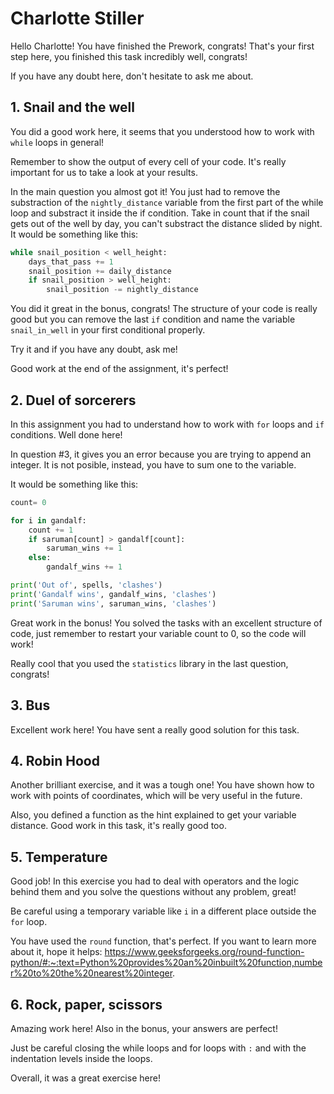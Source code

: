# Charlotte Stiller

Hello Charlotte! You have finished the Prework, congrats! That's your first step here, you finished this task incredibly well, congrats! 

If you have any doubt here, don't hesitate to ask me about.

## 1. Snail and the well

You did a good work here, it seems that you understood how to work with `while` loops in general!

Remember to show the output of every cell of your code. It's really important for us to take a look at your results. 

In the main question you almost got it! You just had to remove the substraction of the `nightly_distance` variable from the first part of the while loop and substract it inside the if condition. Take in count that if the snail gets out of the well by day, you can't substract the distance slided by night. It would be something like this:
```python 
while snail_position < well_height:
    days_that_pass += 1
    snail_position += daily_distance
    if snail_position > well_height:
        snail_position -= nightly_distance
```

You did it great in the bonus, congrats! The structure of your code is really good but you can remove the last `if` condition and name the variable `snail_in_well` in your first conditional properly.

Try it and if you have any doubt, ask me!

Good work at the end of the assignment, it's perfect!

## 2. Duel of sorcerers

In this assignment you had to understand how to work with `for` loops and `if` conditions. Well done here!

In question #3, it gives you an error because you are trying to append an integer. It is not posible, instead, you have to sum one to the variable. 

It would be something like this:
```python
count= 0

for i in gandalf:
    count += 1
    if saruman[count] > gandalf[count]:
        saruman_wins += 1
    else:
        gandalf_wins += 1

print('Out of', spells, 'clashes')
print('Gandalf wins', gandalf_wins, 'clashes')
print('Saruman wins', saruman_wins, 'clashes')
```

Great work in the bonus! You solved the tasks with an excellent structure of code, just remember to restart your variable count to 0, so the code will work!

Really cool that you used the `statistics` library in the last question, congrats!

## 3. Bus

Excellent work here! You have sent a really good solution for this task.

## 4. Robin Hood

Another brilliant exercise, and it was a tough one! You have shown how to work with points of coordinates, which will be very useful in the future. 

Also, you defined a function as the hint explained to get your variable distance. Good work in this task, it's really good too. 

## 5. Temperature

Good job! In this exercise you had to deal with operators and the logic behind them and you solve the questions without any problem, great!

Be careful using a temporary variable like `i` in a different place outside the `for` loop. 

You have used the `round` function, that's perfect. If you want to learn more about it, hope it helps:
https://www.geeksforgeeks.org/round-function-python/#:~:text=Python%20provides%20an%20inbuilt%20function,number%20to%20the%20nearest%20integer.

## 6. Rock, paper, scissors

Amazing work here! Also in the bonus, your answers are perfect!

Just be careful closing the while loops and for loops with `:` and with the indentation levels inside the loops. 

Overall, it was a great exercise here!


